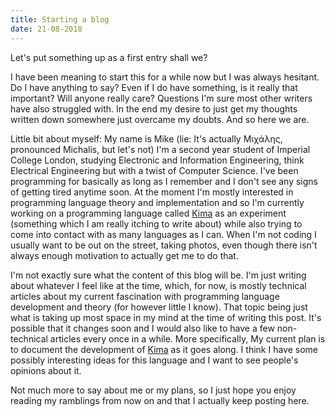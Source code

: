 ```yaml
---
title: Starting a blog
date: 21-08-2018
---
```


Let's put something up as a first entry shall we?

I have been meaning to start this for a while now but I was always hesitant. Do
I have anything to say? Even if I do have something, is it really that
important? Will anyone really care? Questions I'm sure most other writers have
also struggled with. In the end my desire to just get my thoughts written down
somewhere just overcame my doubts. And so here we are.

Little bit about myself: My name is Mike (lie: It's actually Μιχάλης, pronounced
Michalis, but let's not) I'm a second year student of Imperial College London,
studying Electronic and Information Engineering, think Electrical Engineering
but with a twist of Computer Science. I've been programming for basically as
long as I remember and I don't see any signs of getting tired anytime soon. At
the moment I'm mostly interested in programming language theory and
implementation and so I'm currently working on a programming language called
[Kima](https://gitlab.com/michalis_pardalos/Kima) as an experiment (something
which I am really itching to write about) while also trying to come into contact
with as many languages as I can. When I'm not coding I usually want to be out on
the street, taking photos, even though there isn't always enough motivation to
actually get me to do that.

I'm not exactly sure what the content of this blog will be. I'm just writing
about whatever I feel like at the time, which, for now, is mostly technical
articles about my current fascination with programming language development and
theory (for however little I know). That topic being just what is taking up most
space in my mind at the time of writing this post. It's possible that it changes
soon and I would also like to have a few non-technical articles every once in a
while. More specifically, My current plan is to document the development of
[Kima](https://gitlab.com/michalis_pardalos/Kima) as it goes along. I think I
have some possibly interesting ideas for this language and I want to see
people's opinions about it.

Not much more to say about me or my plans, so I just hope you enjoy reading my
ramblings from now on and that I actually keep posting here.